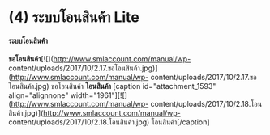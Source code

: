 # (4)    ระบบโอนสินค้า Lite

#### ระบบโอนสินค้า

**ขอโอนสินค้า**[![](http://www.smlaccount.com/manual/wp-
content/uploads/2017/10/2.17.ขอโอนสินค้า.jpg)](http://www.smlaccount.com/manual/wp-
content/uploads/2017/10/2.17.ขอโอนสินค้า.jpg) ขอโอนสินค้า   **โอนสินค้า**
[caption id="attachment_1593" align="alignnone"
width="1961"][![](http://www.smlaccount.com/manual/wp-
content/uploads/2017/10/2.18.โอนสินค้า.jpg)](http://www.smlaccount.com/manual/wp-
content/uploads/2017/10/2.18.โอนสินค้า.jpg) โอนสินค้า[/caption]  

